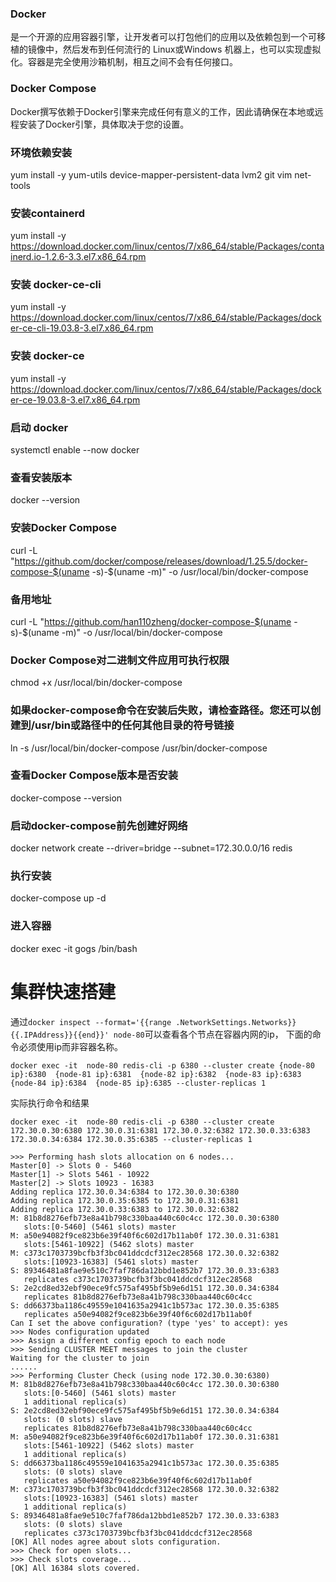 ### Docker
是一个开源的应用容器引擎，让开发者可以打包他们的应用以及依赖包到一个可移植的镜像中，然后发布到任何流行的 Linux或Windows 机器上，也可以实现虚拟化。容器是完全使用沙箱机制，相互之间不会有任何接口。

### Docker Compose
Docker撰写依赖于Docker引擎来完成任何有意义的工作，因此请确保在本地或远程安装了Docker引擎，具体取决于您的设置。

### 环境依赖安装
yum install -y yum-utils device-mapper-persistent-data lvm2 git vim net-tools

### 安装containerd
yum  install -y https://download.docker.com/linux/centos/7/x86_64/stable/Packages/containerd.io-1.2.6-3.3.el7.x86_64.rpm

### 安装 docker-ce-cli
yum install -y https://download.docker.com/linux/centos/7/x86_64/stable/Packages/docker-ce-cli-19.03.8-3.el7.x86_64.rpm

### 安装 docker-ce
yum install -y https://download.docker.com/linux/centos/7/x86_64/stable/Packages/docker-ce-19.03.8-3.el7.x86_64.rpm

### 启动 docker
systemctl enable --now docker

### 查看安装版本
docker --version

### 安装Docker Compose
curl -L "https://github.com/docker/compose/releases/download/1.25.5/docker-compose-$(uname -s)-$(uname -m)" -o /usr/local/bin/docker-compose

### 备用地址 
curl -L "https://github.com/han110zheng/docker-compose-$(uname -s)-$(uname -m)" -o /usr/local/bin/docker-compose

### Docker Compose对二进制文件应用可执行权限
chmod +x /usr/local/bin/docker-compose

### 如果docker-compose命令在安装后失败，请检查路径。您还可以创建到/usr/bin或路径中的任何其他目录的符号链接
ln -s /usr/local/bin/docker-compose /usr/bin/docker-compose

### 查看Docker Compose版本是否安装
docker-compose --version

### 启动docker-compose前先创建好网络
docker network create --driver=bridge --subnet=172.30.0.0/16 redis

### 执行安装
docker-compose up -d


### 进入容器
docker exec -it gogs /bin/bash

# 集群快速搭建
通过`docker inspect --format='{{range .NetworkSettings.Networks}}{{.IPAddress}}{{end}}' node-80`可以查看各个节点在容器内网的ip，
下面的命令必须使用ip而非容器名称。
```
docker exec -it  node-80 redis-cli -p 6380 --cluster create {node-80 ip}:6380  {node-81 ip}:6381  {node-82 ip}:6382  {node-83 ip}:6383  {node-84 ip}:6384  {node-85 ip}:6385 --cluster-replicas 1
```
实际执行命令和结果
```
docker exec -it  node-80 redis-cli -p 6380 --cluster create 172.30.0.30:6380 172.30.0.31:6381 172.30.0.32:6382 172.30.0.33:6383 172.30.0.34:6384 172.30.0.35:6385 --cluster-replicas 1

>>> Performing hash slots allocation on 6 nodes...
Master[0] -> Slots 0 - 5460
Master[1] -> Slots 5461 - 10922
Master[2] -> Slots 10923 - 16383
Adding replica 172.30.0.34:6384 to 172.30.0.30:6380
Adding replica 172.30.0.35:6385 to 172.30.0.31:6381
Adding replica 172.30.0.33:6383 to 172.30.0.32:6382
M: 81b8d8276efb73e8a41b798c330baa440c60c4cc 172.30.0.30:6380
   slots:[0-5460] (5461 slots) master
M: a50e94082f9ce823b6e39f40f6c602d17b11ab0f 172.30.0.31:6381
   slots:[5461-10922] (5462 slots) master
M: c373c1703739bcfb3f3bc041ddcdcf312ec28568 172.30.0.32:6382
   slots:[10923-16383] (5461 slots) master
S: 89346481a8fae9e510c7faf786da12bbd1e852b7 172.30.0.33:6383
   replicates c373c1703739bcfb3f3bc041ddcdcf312ec28568
S: 2e2cd8ed32ebf90ece9fc575af495bf5b9e6d151 172.30.0.34:6384
   replicates 81b8d8276efb73e8a41b798c330baa440c60c4cc
S: dd66373ba1186c49559e1041635a2941c1b573ac 172.30.0.35:6385
   replicates a50e94082f9ce823b6e39f40f6c602d17b11ab0f
Can I set the above configuration? (type 'yes' to accept): yes
>>> Nodes configuration updated
>>> Assign a different config epoch to each node
>>> Sending CLUSTER MEET messages to join the cluster
Waiting for the cluster to join
......
>>> Performing Cluster Check (using node 172.30.0.30:6380)
M: 81b8d8276efb73e8a41b798c330baa440c60c4cc 172.30.0.30:6380
   slots:[0-5460] (5461 slots) master
   1 additional replica(s)
S: 2e2cd8ed32ebf90ece9fc575af495bf5b9e6d151 172.30.0.34:6384
   slots: (0 slots) slave
   replicates 81b8d8276efb73e8a41b798c330baa440c60c4cc
M: a50e94082f9ce823b6e39f40f6c602d17b11ab0f 172.30.0.31:6381
   slots:[5461-10922] (5462 slots) master
   1 additional replica(s)
S: dd66373ba1186c49559e1041635a2941c1b573ac 172.30.0.35:6385
   slots: (0 slots) slave
   replicates a50e94082f9ce823b6e39f40f6c602d17b11ab0f
M: c373c1703739bcfb3f3bc041ddcdcf312ec28568 172.30.0.32:6382
   slots:[10923-16383] (5461 slots) master
   1 additional replica(s)
S: 89346481a8fae9e510c7faf786da12bbd1e852b7 172.30.0.33:6383
   slots: (0 slots) slave
   replicates c373c1703739bcfb3f3bc041ddcdcf312ec28568
[OK] All nodes agree about slots configuration.
>>> Check for open slots...
>>> Check slots coverage...
[OK] All 16384 slots covered.
```
